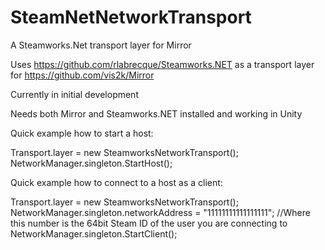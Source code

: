 # SteamNetNetworkTransport
A Steamworks.Net transport layer for Mirror

Uses https://github.com/rlabrecque/Steamworks.NET as a transport layer for https://github.com/vis2k/Mirror

Currently in initial development


Needs both Mirror and Steamworks.NET installed and working in Unity


Quick example how to start a host:

Transport.layer = new SteamworksNetworkTransport();
NetworkManager.singleton.StartHost();


Quick example how to connect to a host as a client:

Transport.layer = new SteamworksNetworkTransport();
NetworkManager.singleton.networkAddress = "11111111111111111"; //Where this number is the 64bit Steam ID of the user you are connecting to
NetworkManager.singleton.StartClient();
